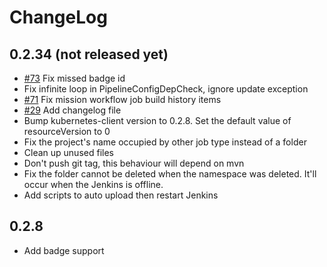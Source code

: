 # ChangeLog

## 0.2.34 (not released yet)

* [#73](https://github.com/alauda/alauda-devops-sync-plugin/pull/73)
    Fix missed badge id
* Fix infinite loop in PipelineConfigDepCheck, ignore update exception
* [#71](https://github.com/alauda/alauda-devops-sync-plugin/issues/71)
    Fix mission workflow job build history items
* [#29](https://github.com/alauda/alauda-devops-sync-plugin/issues/29)
    Add changelog file
* Bump kubernetes-client version to 0.2.8.
    Set the default value of resourceVersion to 0
* Fix the project's name occupied by other job type instead of a folder
* Clean up unused files
* Don't push git tag, this behaviour will depend on mvn
* Fix the folder cannot be deleted when the namespace was deleted.
    It'll occur when the Jenkins is offline. 
* Add scripts to auto upload then restart Jenkins

## 0.2.8

* Add badge support